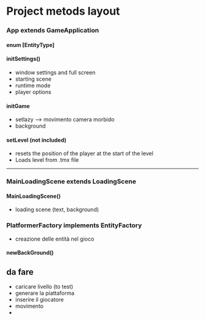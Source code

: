 # Project metods layout

### App extends GameApplication

#### enum [EntityType]

#### initSettings()

* window settings and full screen
* starting scene
* runtime mode
* player options

#### initGame
* setlazy --> movimento camera morbido
* background

#### setLevel (not included)
* resets the position of the player at the start of the level
* Loads level from .tmx file

---

### MainLoadingScene extends LoadingScene

#### MainLoadingScene()
* loading scene (text, background)



### PlatformerFactory implements EntityFactory
* creazione delle entità nel gioco
#### newBackGround()



## da fare
* caricare livello (to test)
* generare la piattaforma 
* inserire il giocatore
* movimento
* 